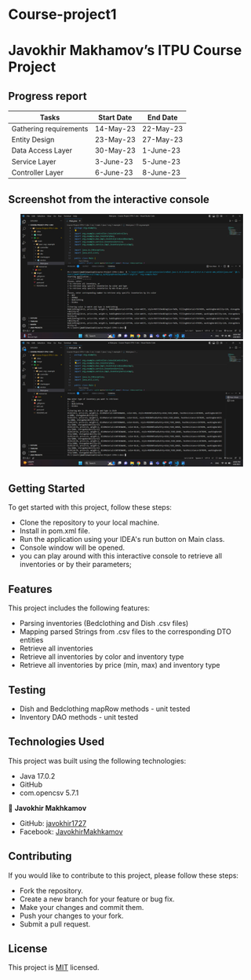 # Course-project1

# Javokhir Makhamov’s ITPU Course Project

## Progress report

| Tasks                  | Start Date | End Date  |
|------------------------|------------|-----------|
| Gathering requirements | 14-May-23  | 22-May-23 |
| Entity Design          | 23-May-23  | 27-May-23 |
| Data Access Layer      | 30-May-23  | 1-June-23 |
| Service Layer          | 3-June-23  | 5-June-23 |
| Controller Layer       | 6-June-23  | 8-June-23 |

## Screenshot from the interactive console

<div style="display: flex; flex-wrap: wrap">
<div align="center">
  <img src="image/Console_1.png?raw=true" width="90%" height="auto"/>
  <img src="image/Console_2.png?raw=true" width="90%" height="auto"/>
</div>
</div>


## Getting Started
To get started with this project, follow these steps:

- Clone the repository to your local machine.
- Install in pom.xml file.
- Run the application using your IDEA's run button on Main class.
- Console window will be opened.
- you can play around with this interactive console to retrieve all inventories or by their parameters;

## Features
This project includes the following features:

- Parsing inventories (Bedclothing and Dish .csv files)
- Mapping parsed Strings from .csv files to the corresponding DTO entities
- Retrieve all inventories
- Retrieve all inventories by color and inventory type
- Retrieve all inventories by price (min, max) and inventory type

## Testing
- Dish and Bedclothing mapRow methods - unit tested
- Inventory DAO methods - unit tested

## Technologies Used
This project was built using the following technologies:

- Java 17.0.2
- GitHub
- com.opencsv 5.7.1

👤 **Javokhir Makhkamov**

- GitHub: [javokhir1727](https://github.com/javokhir1727)
- Facebook: [JavokhirMakhkamov](https://twitter.com/javokhir.makhkamov)


## Contributing
If you would like to contribute to this project, please follow these steps:

- Fork the repository.
- Create a new branch for your feature or bug fix.
- Make your changes and commit them.
- Push your changes to your fork.
- Submit a pull request.

## License
This project is [MIT](./MIT.md) licensed.
